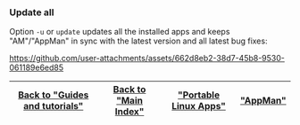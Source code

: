 ### Update all
Option `-u` or `update` updates all the installed apps and keeps "AM"/"AppMan" in sync with the latest version and all latest bug fixes:

https://github.com/user-attachments/assets/662d8eb2-38d7-45b8-9530-061189e6ed85

| [Back to "Guides and tutorials"](../../README.md#guides-and-tutorials) | [Back to "Main Index"](../../README.md#main-index) | ["Portable Linux Apps"](https://portable-linux-apps.github.io/) | [ "AppMan" ](https://github.com/ivan-hc/AppMan) |
| - | - | - | - |